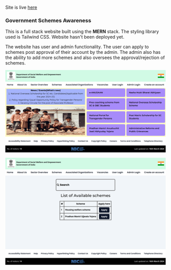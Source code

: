 Site is live [here](https://gov-welfare-schemes-2w52e4355-bkm14s-projects.vercel.app/)

### Government Schemes Awareness
This is a full stack website built using the **MERN** stack.
The styling library used is Tailwind CSS.
Website hasn't been deployed yet.

The website has user and admin functionality. The user can apply to schemes post approval of their account by the admin. The admin also has the ability to 
add more schemes and also oversees the approval/rejection of schemes.

![The home page of the website](./screenshots/home.png)

![The schemes page of the website](./screenshots/schemes.png)
